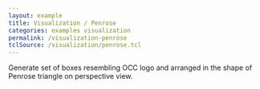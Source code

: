 ```yaml
---
layout: example
title: Visualization / Penrose
categories: examples visualization
permalink: /visualization-penrose
tclSource: /visualization/penrose.tcl
---
```


Generate set of boxes resembling OCC logo and arranged in the shape of Penrose triangle on perspective view.
